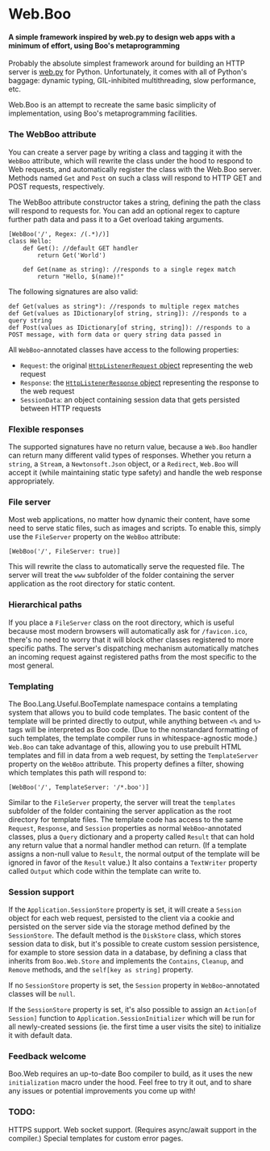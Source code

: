 # Web.Boo
#### A simple framework inspired by web.py to design web apps with a minimum of effort, using Boo's metaprogramming
Probably the absolute simplest framework around for building an HTTP server is [web.py](http://webpy.org) for Python.  Unfortunately, it comes with all of Python's baggage: dynamic typing, GIL-inhibited multithreading, slow performance, etc.

Web.Boo is an attempt to recreate the same basic simplicity of implementation, using Boo's metaprogramming facilities.

### The WebBoo attribute
You can create a server page by writing a class and tagging it with the `WebBoo` attribute, which will rewrite the class under the hood to respond to Web requests, and automatically register the class with the Web.Boo server.  Methods named `Get` and `Post` on such a class will respond to HTTP GET and POST requests, respectively.

The WebBoo attribute constructor takes a string, defining the path the class will respond to requests for.  You can add an optional regex to capture further path data and pass it to a Get overload taking arguments.

```
[WebBoo('/', Regex: /(.*)/)]
class Hello:
	def Get(): //default GET handler
		return Get('World')

	def Get(name as string): //responds to a single regex match
		return "Hello, $(name)!"
```

The following signatures are also valid:

```
def Get(values as string*): //responds to multiple regex matches
def Get(values as IDictionary[of string, string]): //responds to a query string
def Post(values as IDictionary[of string, string]): //responds to a POST message, with form data or query string data passed in
```

All `WebBoo`-annotated classes have access to the following properties:

* `Request`: the original [`HttpListenerRequest` object](https://msdn.microsoft.com/en-us/library/system.net.httplistenerrequest(v=vs.110).aspx) representing the web request
* `Response`: the [`HttpListenerResponse` object](https://msdn.microsoft.com/en-us/library/system.net.httplistenerresponse(v=vs.110).aspx) representing the response to the web request
* `SessionData`: an object containing session data that gets persisted between HTTP requests

### Flexible responses
The supported signatures have no return value, because a `Web.Boo` handler can return many different valid types of responses.  Whether you return a `string`, a `Stream`, a `Newtonsoft.Json` object, or a `Redirect`, `Web.Boo` will accept it (while maintaining static type safety) and handle the web response appropriately.

### File server
Most web applications, no matter how dynamic their content, have some need to serve static files, such as images and scripts.  To enable this, simply use the `FileServer` property on the `WebBoo` attribute:

    [WebBoo('/', FileServer: true)]

This will rewrite the class to automatically serve the requested file.  The server will treat the `www` subfolder of the folder containing the server application as the root directory for static content.

### Hierarchical paths
If you place a `FileServer` class on the root directory, which is useful because most modern browsers will automatically ask for `/favicon.ico`, there's no need to worry that it will block other classes registered to more specific paths.  The server's dispatching mechanism automatically matches an incoming request against registered paths from the most specific to the most general.

### Templating
The Boo.Lang.Useful.BooTemplate namespace contains a templating system that allows you to build code templates.  The basic content of the template will be printed directly to output, while anything between `<%` and `%>` tags will be interpreted as Boo code.  (Due to the nonstandard formatting of such templates, the template compiler runs in whitespace-agnostic mode.)  `Web.Boo` can take advantage of this, allowing you to use prebuilt HTML templates and fill in data from a web request, by setting the `TemplateServer` property on the `WebBoo` attribute.  This property defines a filter, showing which templates this path will respond to:

    [WebBoo('/', TemplateServer: '/*.boo')]

Similar to the `FileServer` property, the server will treat the `templates` subfolder of the folder containing the server application as the root directory for template files.  The template code has access to the same `Request`, `Response`, and `Session` properties as normal `WebBoo`-annotated classes, plus a `Query` dictionary and a property called `Result` that can hold any return value that a normal handler method can return.  (If a template assigns a non-null value to `Result`, the normal output of the template will be ignored in favor of the `Result` value.)  It also contains a `TextWriter` property called `Output` which code within the template can write to.

### Session support
If the `Application.SessionStore` property is set, it will create a `Session` object for each web request, persisted to the client via a cookie and persisted on the server side via the storage method defined by the `SessionStore`.  The default method is the `DiskStore` class, which stores session data to disk, but it's possible to create custom session persistence, for example to store session data in a database, by defining a class that inherits from `Boo.Web.Store` and implements the `Contains`, `Cleanup`, and `Remove` methods, and the `self[key as string]` property.

If no `SessionStore` property is set, the `Session` property in `WebBoo`-annotated classes will be `null`.

If the `SessionStore` property is set, it's also possible to assign an `Action[of Session]` function to `Application.SessionInitializer` which will be run for all newly-created sessions (ie. the first time a user visits the site) to initialize it with default data.

### Feedback welcome
Boo.Web requires an up-to-date Boo compiler to build, as it uses the new `initialization` macro under the hood.  Feel free to try it out, and to share any issues or potential improvements you come up with!

### TODO:
HTTPS support.
Web socket support. (Requires async/await support in the compiler.)
Special templates for custom error pages.
